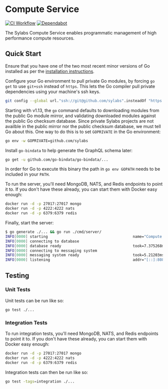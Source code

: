 # Compute Service

[![CI Workflow](https://github.com/sylabs/compute-service/workflows/ci/badge.svg)](https://github.com/sylabs/compute-service/actions)
[![Dependabot](https://api.dependabot.com/badges/status?host=github&repo=sylabs/compute-service&identifier=232618704)](https://app.dependabot.com/accounts/sylabs/repos/232618704)

The Sylabs Compute Service enables programmatic management of high performance compute resources.

## Quick Start

Ensure that you have one of the two most recent minor versions of Go installed as per the [installation instructions](https://golang.org/doc/install).

Configure your Go environment to pull private Go modules, by forcing `go get` to use `git+ssh` instead of `https`. This lets the Go compiler pull private dependencies using your machine's ssh keys.

```sh
git config --global url."ssh://git@github.com/sylabs".insteadOf "https://github.com/sylabs"
```

Starting with v1.13, the `go` command defaults to downloading modules from the public Go module mirror, and validating downloaded modules against the public Go checksum database. Since private Sylabs projects are not availble in the public mirror nor the public checksum database, we must tell Go about this. One way to do this is to set `GOPRIVATE` in the Go environment:

```sh
go env -w GOPRIVATE=github.com/sylabs
```

Install `go-bindata` to help generate the GraphQL schema later:

```sh
go get -u github.com/go-bindata/go-bindata/...
```

In order for Go to execute this binary the path in `go env GOPATH` needs to be included in your `PATH`.

To run the server, you'll need MongoDB, NATS, and Redis endpoints to point it to. If you don't have these already, you can start them with Docker easy enough:

```sh
docker run -d -p 27017:27017 mongo
docker run -d -p 4222:4222 nats
docker run -d -p 6379:6379 redis
```

Finally, start the server:

```sh
$ go generate ./... && go run ./cmd/server/
INFO[0000] starting                                      name="Compute Server" org=Sylabs
INFO[0000] connecting to database
INFO[0000] database ready                                took=7.375268ms
INFO[0000] connecting to messaging system
INFO[0000] messaging system ready                        took=5.21203ms
INFO[0000] listening                                     addr="[::]:8080"
```

## Testing

### Unit Tests

Unit tests can be run like so:

```sh
go test ./...
```

### Integration Tests

To run integration tests, you'll need MongoDB, NATS, and Redis endpoints to point it to. If you don't have these already, you can start them with Docker easy enough:

```sh
docker run -d -p 27017:27017 mongo
docker run -d -p 4222:4222 nats
docker run -d -p 6379:6379 redis
```

Integration tests can then be run like so:

```sh
go test -tags=integration ./...
```
